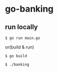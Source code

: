 # go-banking

## run locally

```shell
$ go run main.go 
```

or(build & run) 

```shell
$ go build

$ ./banking 
```
